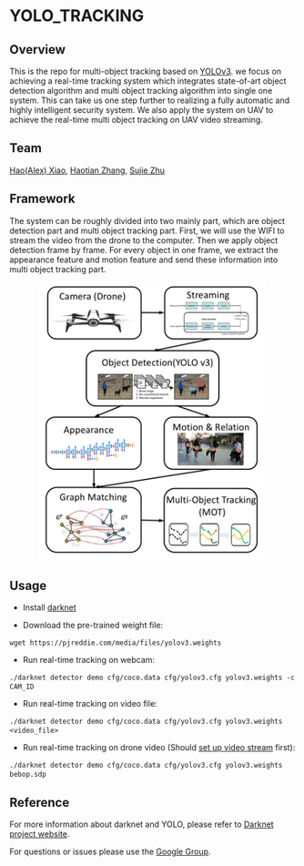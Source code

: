 # YOLO_TRACKING #


## Overview

This is the repo for multi-object tracking based on [YOLOv3](https://pjreddie.com/darknet/yolo/). we focus on achieving a real-time tracking system which integrates state-of-art object detection algorithm and multi object tracking algorithm into single one system. This can take us one step further to realizing a fully automatic and highly intelligent security system. We also apply the system on UAV to achieve the real-time multi object tracking on UAV video streaming.


## Team
[Hao(Alex) Xiao](https://github.com/AlexXiao95), [Haotian Zhang](https://github.com/Haotian-Zhang), [Sujie Zhu](https://github.com/SujieZhu)

## Framework
The system can be roughly divided into two mainly part, which are object detection part and multi object tracking part. First, we will use the WIFI to stream the video from the drone to the computer. Then we apply object detection frame by frame. For every object in one frame, we extract the appearance feature and motion feature and send these information into multi object tracking part.

<div  align="center"> 
<img src="data/framework.png", width="400">
</div>

## Usage

* Install [darknet](https://pjreddie.com/darknet/install/)

* Download the pre-trained weight file:

```
wget https://pjreddie.com/media/files/yolov3.weights
```

* Run real-time tracking on webcam:

```
./darknet detector demo cfg/coco.data cfg/yolov3.cfg yolov3.weights -c CAM_ID 
```

* Run real-time tracking on video file:

```
./darknet detector demo cfg/coco.data cfg/yolov3.cfg yolov3.weights <video_file>
```

* Run real-time tracking on drone video (Should [set up video stream](http://developer.parrot.com/blog/2016/play-bebop-stream-on-vlc/) first):

```
./darknet detector demo cfg/coco.data cfg/yolov3.cfg yolov3.weights bebop.sdp
```

## Reference

For more information about darknet and YOLO, please refer to [Darknet project website](http://pjreddie.com/darknet).

For questions or issues please use the [Google Group](https://groups.google.com/forum/#!forum/darknet).
